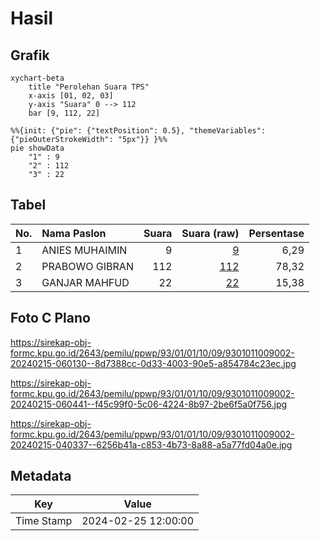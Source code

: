 # Hasil

## Grafik

```mermaid
xychart-beta
    title "Perolehan Suara TPS"
    x-axis [01, 02, 03]
    y-axis "Suara" 0 --> 112
    bar [9, 112, 22]
```

```mermaid
%%{init: {"pie": {"textPosition": 0.5}, "themeVariables": {"pieOuterStrokeWidth": "5px"}} }%%
pie showData
    "1" : 9
    "2" : 112
    "3" : 22
```

## Tabel

| No. | Nama Paslon    | Suara | Suara (raw) | Persentase |
|:--- |:-------------- | -----:| -----------:| ----------:|
| 1   | ANIES MUHAIMIN | 9     | [9][p-1]    | 6,29       |
| 2   | PRABOWO GIBRAN | 112   | [112][p-2]  | 78,32      |
| 3   | GANJAR MAHFUD  | 22    | [22][p-3]   | 15,38      |


[p-1]: https://github.com/gigit-pemilu/pemilu-2024-93-papua-selatan/blob/main/pilpres/hitung-suara/sub/93-papua-selatan/sub/01-merauke/sub/01-merauke/sub/1009-bambu-pemali/sub/002-tps/sub/paslon-1.txt
[p-2]: https://github.com/gigit-pemilu/pemilu-2024-93-papua-selatan/blob/main/pilpres/hitung-suara/sub/93-papua-selatan/sub/01-merauke/sub/01-merauke/sub/1009-bambu-pemali/sub/002-tps/sub/paslon-2.txt
[p-3]: https://github.com/gigit-pemilu/pemilu-2024-93-papua-selatan/blob/main/pilpres/hitung-suara/sub/93-papua-selatan/sub/01-merauke/sub/01-merauke/sub/1009-bambu-pemali/sub/002-tps/sub/paslon-3.txt

## Foto C Plano

https://sirekap-obj-formc.kpu.go.id/2643/pemilu/ppwp/93/01/01/10/09/9301011009002-20240215-060130--8d7388cc-0d33-4003-90e5-a854784c23ec.jpg

https://sirekap-obj-formc.kpu.go.id/2643/pemilu/ppwp/93/01/01/10/09/9301011009002-20240215-060441--f45c99f0-5c06-4224-8b97-2be6f5a0f756.jpg

https://sirekap-obj-formc.kpu.go.id/2643/pemilu/ppwp/93/01/01/10/09/9301011009002-20240215-040337--6256b41a-c853-4b73-8a88-a5a77fd04a0e.jpg


## Metadata

| Key        | Value               |
| ---------- | ------------------- |
| Time Stamp | 2024-02-25 12:00:00 |



